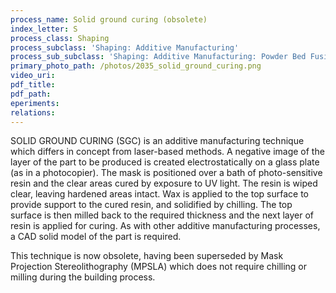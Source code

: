 ```yaml
---
process_name: Solid ground curing (obsolete)
index_letter: S
process_class: Shaping
process_subclass: 'Shaping: Additive Manufacturing'
process_sub_subclass: 'Shaping: Additive Manufacturing: Powder Bed Fusion'
primary_photo_path: /photos/2035_solid_ground_curing.png
video_uri:
pdf_title:
pdf_path:
eperiments:
relations:
---
```


SOLID GROUND CURING (SGC) is an additive manufacturing technique which differs in concept from laser-based methods. A negative image of the layer of the part to be produced is created electrostatically on a glass plate (as in a photocopier). The mask is positioned over a bath of photo-sensitive resin and the clear areas cured by exposure to UV light. The resin is wiped clear, leaving hardened areas intact. Wax is applied to the top surface to provide support to the cured resin, and solidified by chilling. The top surface is then milled back to the required thickness and the next layer of resin is applied for curing. As with other additive manufacturing processes, a CAD solid model of the part is required.

This technique is now obsolete, having been superseded by Mask Projection Stereolithography (MPSLA) which does not require chilling or milling during the building process.